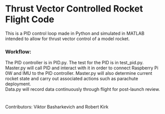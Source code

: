 # Thrust Vector Controlled Rocket Flight Code
This is a PID control loop made in Python and simulated in MATLAB intended to allow for thrust vector control of a model rocket.

### Workflow:
The PID controller is in PID.py. The test for the PID is in test_pid.py. Master.py will call PID and interact with it in order to connect Raspberry Pi 0W and IMU to the PID controller. 
Master.py will also determine current rocket state and carry out associated actions such as parachute deployment.  
Data.py will record data continuously through flight for post-launch review.
#
Contributors: Viktor Basharkevich and Robert Kirk
